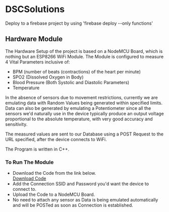 # DSCSolutions
 
Deploy to a firebase project by using 'firebase deploy --only functions'

## Hardware Module

The Hardware Setup of the project is based on a NodeMCU Board, which is nothing but an ESP8266 WiFi Module. The Module is configured to measure 4 Vital Parameters inclusive of:

- BPM (number of beats (contractions) of the heart per minute)
- SPO2 (Dissolved Oxygen in Body)
- Blood Pressure (Both Systolic and Diastolic Parameters)
- Temperature

In the absence of sensors due to movement restrictions, currently we are emulating data with Random Values being generated within specified limits. Data can also be generated by emulating a Potentiometer since all the sensors we'd naturally use in the device typically produce an output voltage proportional to the absolute temperature, with very good accuracy and sensitivity. 

The measured values are sent to our Database using a POST Request to the URL specified, after the device connects to WiFi.

The Program is written in C++.

### To Run The Module

- Download the Code from the link below.   
[Download Code](NodeMCU/NodeMCU.ino)
- Add the Connection SSID and Password you'd want the device to connect to.
- Upload the Code to a NodeMCU Board.
- No need to attach any sensor as Data is being emulated automatically and will be POSTed as soon as Connection is established.
